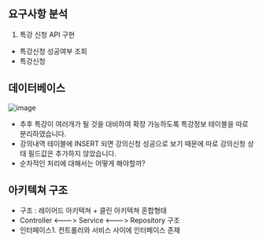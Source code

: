 ## 요구사항 분석
1. 특강 신청 API 구현
- 특강신청 성공여부 조회
- 특강신청

 
## 데이터베이스
![image](https://github.com/wwwkang8/hhplus_architecture_2nd/assets/26863285/9a951e82-06c1-4db7-8426-a73991a96ed8)

- 추후 특강이 여러개가 될 것을 대비하여 확장 가능하도록 특강정보 테이블을 따로 분리하였습니다.
- 강의내역 테이블에 INSERT 되면 강의신청 성공으로 보기 때문에 따로 강의신청 상태 필드값은 추가하지 않았습니다.
- 순차적인 처리에 대해서는 어떻게 해야할까?


## 아키텍쳐 구조
- 구조 : 레이어드 아키텍쳐 + 클린 아키텍쳐 혼합형태
- Controller <---> Service <---> Repository 구조
- 인터페이스1. 컨트롤러와 서비스 사이에 인터페이스 존재
